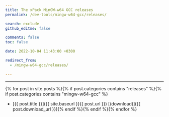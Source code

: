```yaml
---
title: The xPack MinGW-w64 GCC releases
permalink: /dev-tools/mingw-w64-gcc/releases/

search: exclude
github_editme: false

comments: false
toc: false

date: 2022-10-04 11:43:00 +0300

redirect_from:
  - /mingw-w64-gcc/releases/

---
```


___
{% for post in site.posts %}{% if post.categories contains "releases" %}{% if post.categories contains "mingw-w64-gcc" %}
* [{{ post.title }}]({{ site.baseurl }}{{ post.url }}) [(download)]({{ post.download_url }}){% endif %}{% endif %}{% endfor %}

